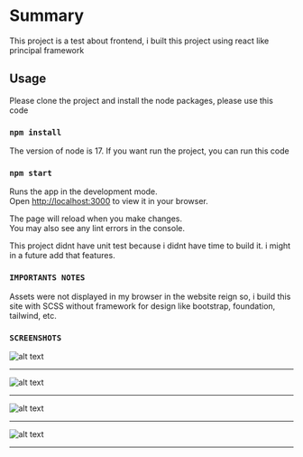 # Summary

This project is a test about frontend, i built this project using react like principal framework

## Usage

Please clone the project and install the node packages, please use this code

### `npm install`

The version of node is 17. If you want run the project, you can run this code

### `npm start`

Runs the app in the development mode.\
Open [http://localhost:3000](http://localhost:3000) to view it in your browser.

The page will reload when you make changes.\
You may also see any lint errors in the console.

This project didnt have unit test because i didnt have time to build it. i might in a future add that features.

### `IMPORTANTS NOTES`

Assets were not displayed in my browser in the website reign so, i build this site with SCSS without framework for design like bootstrap, foundation, tailwind, etc.

### `SCREENSHOTS`

![alt text](https://i.imgur.com/eMtw5aO.png)
___________
![alt text](https://i.imgur.com/iC3JxyF.png)
___________
![alt text](https://i.imgur.com/IGRAzOT.png)
___________
![alt text](https://i.imgur.com/WUSVrAy.png)
___________
